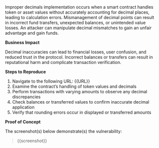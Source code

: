 Improper decimals implementation occurs when a smart contract handles token or asset values without accurately accounting for decimal places, leading to calculation errors. Mismanagement of decimal points can result in incorrect fund transfers, unexpected balances, or unintended value losses. An attacker can manipulate decimal mismatches to gain an unfair advantage and gain funds.

**Business Impact**

Decimal inaccuracies can lead to financial losses, user confusion, and reduced trust in the protocol. Incorrect balances or transfers can result in reputational harm and complicate transaction verification.

**Steps to Reproduce**

1. Navigate to the following URL: {{URL}}
1. Examine the contract’s handling of token values and decimals
1. Perform transactions with varying amounts to observe any decimal discrepancies
1. Check balances or transferred values to confirm inaccurate decimal application
1. Verify  that rounding errors occur in displayed or transferred amounts

**Proof of Concept**

The screenshot(s) below demonstrate(s) the vulnerability:
>
> {{screenshot}}
